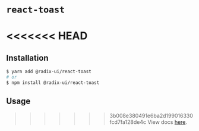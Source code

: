 # `react-toast`

<<<<<<< HEAD
=======
## Installation

```sh
$ yarn add @radix-ui/react-toast
# or
$ npm install @radix-ui/react-toast
```

## Usage

>>>>>>> 3b008e380491e6ba2d199016330fcd7fa128de4c
View docs [here](https://radix-ui.com/primitives/docs/components/toast).
